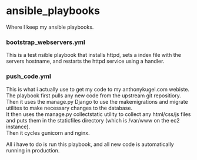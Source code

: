 # ansible_playbooks
Where I keep my ansible playbooks.

### bootstrap_webservers.yml 

This is a test nsible playbook that installs httpd, sets a index file with the servers hostname, and restarts the httpd service using a handler.

### push_code.yml

This is what i actually use to get my code to my anthonykugel.com webiste.  The playbook first pulls any new code from the upstream git repositiory.  
Then it uses the manage.py Django to use the makemigrations and migrate utilites to make necessary changes to the database.  
It then uses the manage.py collectstatic utility to collect any html/css/js files and puts them in the staticfiles directory (which is /var/www on the ec2 instance).  
Then it cycles gunicorn and nginx.  

All i have to do is run this playbook, and all new code is automatically running in production.
